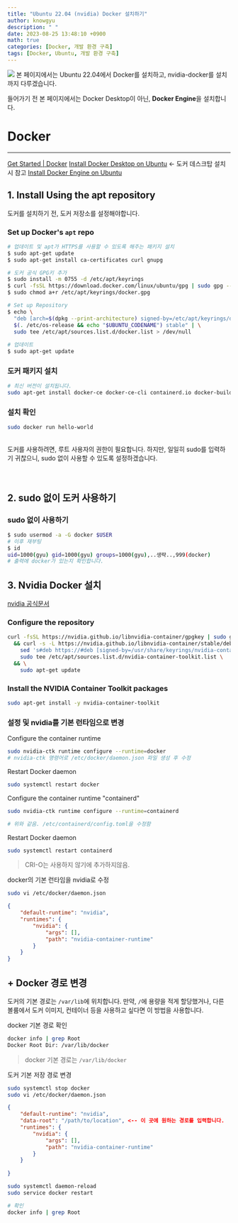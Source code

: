```yaml
---
title: "Ubuntu 22.04 (nvidia) Docker 설치하기"
author: knowgyu
description: " "
date: 2023-08-25 13:48:10 +0900
math: true
categories: [Docker, 개발 환경 구축]
tags: [Docker, Ubuntu, 개발 환경 구축]
---
```


![](https://velog.velcdn.com/images/noehuyg/post/6ed9b1af-1add-4dd9-8790-0451e255a461/image.png)
본 페이지에서는 Ubuntu 22.04에서 Docker를 설치하고, nvidia-docker를 설치까지 다루겠습니다.

들어가기 전 본 페이지에서는 Docker Desktop이 아닌, **Docker Engine**을 설치합니다.

# Docker
***
[Get Started | Docker](https://www.docker.com/get-started/)
[Install Docker Desktop on Ubuntu](https://docs.docker.com/desktop/install/ubuntu/) <- 도커 데스크탑 설치 시 참고
[Install Docker Engine on Ubuntu](https://docs.docker.com/engine/install/ubuntu/)
## 1. Install Using the apt repository
도커를 설치하기 전, 도커 저장소를 설정해야합니다.

### Set up Docker's `apt` repo
```bash
# 업데이트 및 apt가 HTTPS를 사용할 수 있도록 해주는 패키지 설치
$ sudo apt-get update
$ sudo apt-get install ca-certificates curl gnupg

# 도커 공식 GPG키 추가
$ sudo install -m 0755 -d /etc/apt/keyrings
$ curl -fsSL https://download.docker.com/linux/ubuntu/gpg | sudo gpg --dearmor -o /etc/apt/keyrings/docker.gpg
$ sudo chmod a+r /etc/apt/keyrings/docker.gpg

# Set up Repository
$ echo \
  "deb [arch=$(dpkg --print-architecture) signed-by=/etc/apt/keyrings/docker.gpg] https://download.docker.com/linux/ubuntu \
  $(. /etc/os-release && echo "$UBUNTU_CODENAME") stable" | \
  sudo tee /etc/apt/sources.list.d/docker.list > /dev/null
  
# 업데이트 
$ sudo apt-get update
```

### 도커 패키지 설치

```bash
# 최신 버전이 설치됩니다.
sudo apt-get install docker-ce docker-ce-cli containerd.io docker-buildx-plugin docker-compose-plugin
```

### 설치 확인
```bash
sudo docker run hello-world
```
<br/>도커를 사용하려면, 루트 사용자의 권한이 필요합니다.
하지만, 일일히 sudo를 입력하기 귀찮으니, sudo 없이 사용할 수 있도록 설정하겠습니다.<br/><br/><br/>


## 2. sudo 없이 도커 사용하기
### sudo 없이 사용하기
```bash
$ sudo usermod -a -G docker $USER
# 이후 재부팅
$ id
uid=1000(gyu) gid=1000(gyu) groups=1000(gyu),..생략..,999(docker)
# 출력에 docker가 있는지 확인합니다. 
```

## 3. Nvidia Docker 설치
[nvidia 공식문서](https://docs.nvidia.com/datacenter/cloud-native/container-toolkit/latest/install-guide.html])
### Configure the repository
```bash
curl -fsSL https://nvidia.github.io/libnvidia-container/gpgkey | sudo gpg --dearmor -o /usr/share/keyrings/nvidia-container-toolkit-keyring.gpg \
  && curl -s -L https://nvidia.github.io/libnvidia-container/stable/deb/nvidia-container-toolkit.list | \
    sed 's#deb https://#deb [signed-by=/usr/share/keyrings/nvidia-container-toolkit-keyring.gpg] https://#g' | \
    sudo tee /etc/apt/sources.list.d/nvidia-container-toolkit.list \
  && \
    sudo apt-get update
```

### Install the NVIDIA Container Toolkit packages
```bash
sudo apt-get install -y nvidia-container-toolkit
```

### 설정 및 nvidia를 기본 런타임으로 변경
Configure the container runtime
```bash
sudo nvidia-ctk runtime configure --runtime=docker
# nvidia-ctk 명령어로 /etc/docker/daemon.json 파일 생성 후 수정
```

Restart Docker daemon
```bash
sudo systemctl restart docker
```

Configure the container runtime "containerd"
```bash
sudo nvidia-ctk runtime configure --runtime=containerd

# 위와 같음. /etc/containerd/config.toml을 수정함
```

Restart Docker daemon
```bash
sudo systemctl restart containerd
```

> CRI-O는 사용하지 않기에 추가하지않음.

docker의 기본 런타임을 nvidia로 수정
```bash
sudo vi /etc/docker/daemon.json
```

```json
{
    "default-runtime": "nvidia",
    "runtimes": {
        "nvidia": {
            "args": [],
            "path": "nvidia-container-runtime"
        }
    }
}
```
## + Docker 경로 변경
도커의 기본 경로는 `/var/lib`에 위치합니다. 만약, `/`에 용량을 적게 할당했거나, 다른 볼륨에서 도커 이미지, 컨테이너 등을 사용하고 싶다면 이 방법을 사용합니다.

docker 기본 경로 확인
```bash
docker info | grep Root
Docker Root Dir: /var/lib/docker
```
> docker 기본 경로는 `/var/lib/docker` 

도커 기본 저장 경로 변경
```bash
sudo systemctl stop docker
sudo vi /etc/docker/daemon.json
```

```json
{
    "default-runtime": "nvidia",
    "data-root": "/path/to/location", <-- 이 곳에 원하는 경로를 입력합니다.
    "runtimes": {
        "nvidia": {
            "args": [],
            "path": "nvidia-container-runtime"
        }
    }
    
}
```
```bash
sudo systemctl daemon-reload
sudo service docker restart

# 확인
docker info | grep Root
